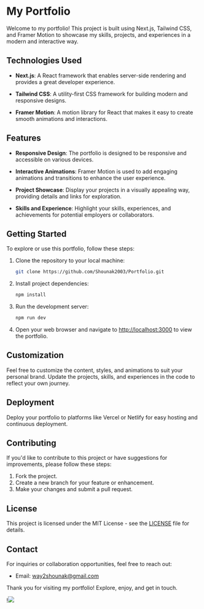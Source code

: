 # My Portfolio

Welcome to my portfolio! This project is built using Next.js, Tailwind CSS, and Framer Motion to showcase my skills, projects, and experiences in a modern and interactive way.

## Technologies Used

- **Next.js**: A React framework that enables server-side rendering and provides a great developer experience.

- **Tailwind CSS**: A utility-first CSS framework for building modern and responsive designs.

- **Framer Motion**: A motion library for React that makes it easy to create smooth animations and interactions.

## Features

- **Responsive Design**: The portfolio is designed to be responsive and accessible on various devices.

- **Interactive Animations**: Framer Motion is used to add engaging animations and transitions to enhance the user experience.

- **Project Showcase**: Display your projects in a visually appealing way, providing details and links for exploration.

- **Skills and Experience**: Highlight your skills, experiences, and achievements for potential employers or collaborators.

## Getting Started

To explore or use this portfolio, follow these steps:

1. Clone the repository to your local machine:

    ```bash
    git clone https://github.com/Shounak2003/Portfolio.git
    ```

2. Install project dependencies:

    ```bash
    npm install
    ```

3. Run the development server:

    ```bash
    npm run dev
    ```

4. Open your web browser and navigate to [http://localhost:3000](http://localhost:3000) to view the portfolio.

## Customization

Feel free to customize the content, styles, and animations to suit your personal brand. Update the projects, skills, and experiences in the code to reflect your own journey.

## Deployment

Deploy your portfolio to platforms like Vercel or Netlify for easy hosting and continuous deployment.

## Contributing

If you'd like to contribute to this project or have suggestions for improvements, please follow these steps:

1. Fork the project.
2. Create a new branch for your feature or enhancement.
3. Make your changes and submit a pull request.

## License

This project is licensed under the MIT License - see the [LICENSE](LICENSE) file for details.

## Contact

For inquiries or collaboration opportunities, feel free to reach out:

- Email: way2shounak@gmail.com

Thank you for visiting my portfolio! Explore, enjoy, and get in touch.



!<img src="https://github.com/Shounak2003/Portfolio/public/Portfolio.png">
